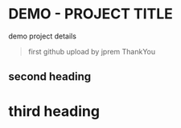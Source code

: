 # DEMO - PROJECT TITLE

demo project details 

>first github upload by jprem
>ThankYou


## second heading
# third heading
